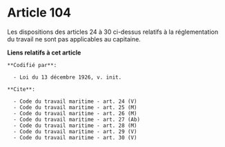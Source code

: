 # Article 104

Les dispositions des articles 24 à 30 ci-dessus relatifs à la réglementation du travail ne sont pas applicables au capitaine.

**Liens relatifs à cet article**

	**Codifié par**:

	  - Loi du 13 décembre 1926, v. init.

	**Cite**:

	  - Code du travail maritime - art. 24 (V)
	  - Code du travail maritime - art. 25 (M)
	  - Code du travail maritime - art. 26 (M)
	  - Code du travail maritime - art. 27 (Ab)
	  - Code du travail maritime - art. 28 (M)
	  - Code du travail maritime - art. 29 (V)
	  - Code du travail maritime - art. 30 (V)
